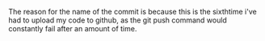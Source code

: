 The reason for the name of the commit is because this is the sixthtime i've had to upload my code to github, as the git push command would constantly fail after an amount of time.
